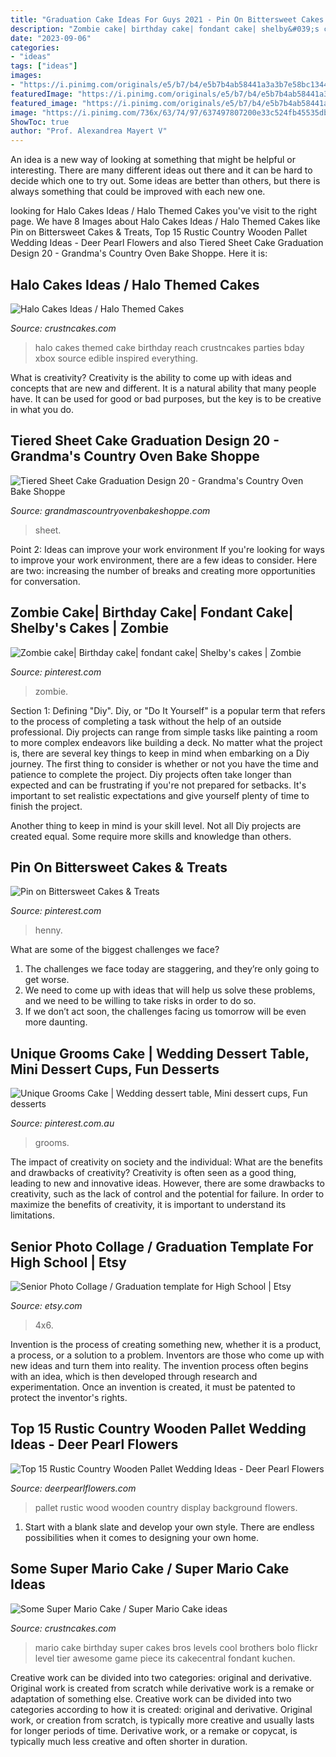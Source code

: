 ```yaml
---
title: "Graduation Cake Ideas For Guys 2021 - Pin On Bittersweet Cakes &amp; Treats"
description: "Zombie cake| birthday cake| fondant cake| shelby&#039;s cakes"
date: "2023-09-06"
categories:
- "ideas"
tags: ["ideas"]
images:
- "https://i.pinimg.com/originals/e5/b7/b4/e5b7b4ab58441a3a3b7e58bc134469b0.jpg"
featuredImage: "https://i.pinimg.com/originals/e5/b7/b4/e5b7b4ab58441a3a3b7e58bc134469b0.jpg"
featured_image: "https://i.pinimg.com/originals/e5/b7/b4/e5b7b4ab58441a3a3b7e58bc134469b0.jpg"
image: "https://i.pinimg.com/736x/63/74/97/637497807200e33c524fb45535dbaab5--groom-cake-unique.jpg"
ShowToc: true
author: "Prof. Alexandrea Mayert V"
---
```



An idea is a new way of looking at something that might be helpful or interesting. There are many different ideas out there and it can be hard to decide which one to try out. Some ideas are better than others, but there is always something that could be improved with each new one.

	

		
looking for Halo Cakes Ideas / Halo Themed Cakes you've visit to the right page. We have 8 Images about Halo Cakes Ideas / Halo Themed Cakes like Pin on Bittersweet Cakes &amp; Treats, Top 15 Rustic Country Wooden Pallet Wedding Ideas - Deer Pearl Flowers and also Tiered Sheet Cake Graduation Design 20 - Grandma&#039;s Country Oven Bake Shoppe. Here it is:
		
    
## Halo Cakes Ideas / Halo Themed Cakes

<img loading=lazy src="http://www.crustncakes.com/blog/wp-content/uploads/2015/10/e8978119ca66e91635095da7aee4a236.jpg" onerror="this.onerror=null;this.src='https://tse2.mm.bing.net/th?id=OIP.vRp5n-jV6lJqV9NX3kTDVwHaJ4&amp;pid=15.1';" alt="Halo Cakes Ideas / Halo Themed Cakes">

_Source: crustncakes.com_

>halo cakes themed cake birthday reach crustncakes parties bday xbox source edible inspired everything. 

	

What is creativity?
Creativity is the ability to come up with ideas and concepts that are new and different. It is a natural ability that many people have. It can be used for good or bad purposes, but the key is to be creative in what you do.

    
## Tiered Sheet Cake Graduation Design 20 - Grandma&#039;s Country Oven Bake Shoppe

<img loading=lazy src="https://grandmascountryovenbakeshoppe.com/wp-content/uploads/2018/04/IMG_20180419_133848-e1524239984731.jpg" onerror="this.onerror=null;this.src='https://tse4.mm.bing.net/th?id=OIP.VGJmD-LWu43wsGRPyEvIdQHaEf&amp;pid=15.1';" alt="Tiered Sheet Cake Graduation Design 20 - Grandma&#039;s Country Oven Bake Shoppe">

_Source: grandmascountryovenbakeshoppe.com_

>sheet. 

	

Point 2: Ideas can improve your work environment
If you're looking for ways to improve your work environment, there are a few ideas to consider. Here are two: increasing the number of breaks and creating more opportunities for conversation.

    
## Zombie Cake| Birthday Cake| Fondant Cake| Shelby&#039;s Cakes | Zombie

<img loading=lazy src="https://i.pinimg.com/736x/3f/c4/12/3fc412f3f89b03eaecfc9f4ba03ffae3.jpg" onerror="this.onerror=null;this.src='https://tse4.mm.bing.net/th?id=OIP.ZMYW9csSkEMxAN38Z29FowHaLH&amp;pid=15.1';" alt="Zombie cake| Birthday cake| fondant cake| Shelby&#039;s cakes | Zombie">

_Source: pinterest.com_

>zombie. 

	

Section 1: Defining "Diy".
Diy, or "Do It Yourself" is a popular term that refers to the process of completing a task without the help of an outside professional. Diy projects can range from simple tasks like painting a room to more complex endeavors like building a deck. No matter what the project is, there are several key things to keep in mind when embarking on a Diy journey.
The first thing to consider is whether or not you have the time and patience to complete the project. Diy projects often take longer than expected and can be frustrating if you're not prepared for setbacks. It's important to set realistic expectations and give yourself plenty of time to finish the project.

Another thing to keep in mind is your skill level. Not all Diy projects are created equal. Some require more skills and knowledge than others.

    
## Pin On Bittersweet Cakes &amp; Treats

<img loading=lazy src="https://i.pinimg.com/originals/e5/b7/b4/e5b7b4ab58441a3a3b7e58bc134469b0.jpg" onerror="this.onerror=null;this.src='https://tse2.mm.bing.net/th?id=OIP.OmS-1Nk25fnEmFGeQTxTRAHaKs&amp;pid=15.1';" alt="Pin on Bittersweet Cakes &amp; Treats">

_Source: pinterest.com_

>henny. 

	

What are some of the biggest challenges we face?
1. The challenges we face today are staggering, and they’re only going to get worse.
2. We need to come up with ideas that will help us solve these problems, and we need to be willing to take risks in order to do so.
3. If we don’t act soon, the challenges facing us tomorrow will be even more daunting.

    
## Unique Grooms Cake | Wedding Dessert Table, Mini Dessert Cups, Fun Desserts

<img loading=lazy src="https://i.pinimg.com/736x/63/74/97/637497807200e33c524fb45535dbaab5--groom-cake-unique.jpg" onerror="this.onerror=null;this.src='https://tse1.mm.bing.net/th?id=OIP.VvdT0loK9d6kMQmgqPg78QHaLG&amp;pid=15.1';" alt="Unique Grooms Cake | Wedding dessert table, Mini dessert cups, Fun desserts">

_Source: pinterest.com.au_

>grooms. 

	

The impact of creativity on society and the individual: What are the benefits and drawbacks of creativity?
Creativity is often seen as a good thing, leading to new and innovative ideas. However, there are some drawbacks to creativity, such as the lack of control and the potential for failure. In order to maximize the benefits of creativity, it is important to understand its limitations.

    
## Senior Photo Collage / Graduation Template For High School | Etsy

<img loading=lazy src="https://i.etsystatic.com/6318991/r/il/534a36/446054213/il_1140xN.446054213_hy9l.jpg" onerror="this.onerror=null;this.src='https://tse3.mm.bing.net/th?id=OIP.wcI7CGt6YjC_k2Ihs4inSwHaHZ&amp;pid=15.1';" alt="Senior Photo Collage / Graduation template for High School | Etsy">

_Source: etsy.com_

>4x6. 

	

Invention is the process of creating something new, whether it is a product, a process, or a solution to a problem. Inventors are those who come up with new ideas and turn them into reality. The invention process often begins with an idea, which is then developed through research and experimentation. Once an invention is created, it must be patented to protect the inventor's rights.

    
## Top 15 Rustic Country Wooden Pallet Wedding Ideas - Deer Pearl Flowers

<img loading=lazy src="https://www.deerpearlflowers.com/wp-content/uploads/2017/08/rustic-wood-pallet-wedding-photo-display.jpg" onerror="this.onerror=null;this.src='https://tse1.mm.bing.net/th?id=OIP.82rSuY01jGZqGsSI7WLZ1gHaLH&amp;pid=15.1';" alt="Top 15 Rustic Country Wooden Pallet Wedding Ideas - Deer Pearl Flowers">

_Source: deerpearlflowers.com_

>pallet rustic wood wooden country display background flowers. 

	

1. Start with a blank slate and develop your own style. There are endless possibilities when it comes to designing your own home.

    
## Some Super Mario Cake / Super Mario Cake Ideas

<img loading=lazy src="http://www.crustncakes.com/blog/wp-content/uploads/2015/05/0f42b745ff9bd16aed0b9e6eb8d14ff2.jpg" onerror="this.onerror=null;this.src='https://tse1.mm.bing.net/th?id=OIP.UCIjdG-8AxYGrsVGcczhbAAAAA&amp;pid=15.1';" alt="Some Super Mario Cake / Super Mario Cake ideas">

_Source: crustncakes.com_

>mario cake birthday super cakes bros levels cool brothers bolo flickr level tier awesome game piece its cakecentral fondant kuchen. 

	

Creative work can be divided into two categories: original and derivative. Original work is created from scratch while derivative work is a remake or adaptation of something else.
Creative work can be divided into two categories according to how it is created: original and derivative. Original work, or creation from scratch, is typically more creative and usually lasts for longer periods of time. Derivative work, or a remake or copycat, is typically much less creative and often shorter in duration.


